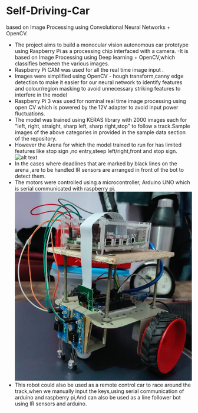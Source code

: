 # Self-Driving-Car
based on Image Processing using Convolutional Neural Networks + OpenCV.

- The project aims to build a monocular vision autonomous car prototype using Raspberry Pi as a processing chip interfaced with a camera.
-It is based on Image Processing using Deep learning + OpenCV,which classifies between the various images.
- Raspberry Pi CAM was used for all the real time image input .
- Images were simplified using OpenCV - hough transform,canny edge detection to make it easier for our neural network to identify features and colour/region masking to avoid unnecessary striking features to interfere in the model
- Raspberry Pi 3 was used for nominal real time image processing using open CV which is powered by the 12V adapter to avoid input power fluctuations.
- The model was trained using KERAS library with 2000 images each for "left, right, straight, sharp left, sharp right,stop" to follow a track.Sample images of the above categories in provided in the sample data section of the repository.
- However the Arena for which the model trained to run for has limited features like stop sign ,no entry,steep left/right,front and stop sign.
![alt text](https://github.com/udaysrinu/Self-Driving-Car/blob/master/Arena.png=250x250)
- In the cases where deadlines that are marked by black lines on the arena ,are to be handled IR sensors are arranged in front of the bot to detect them.
- The motors were controlled using a microcontroller, Arduino UNO which is serial communicated with raspberry pi.
![alt text](https://github.com/udaysrinu/Self-Driving-Car/blob/master/body%20of%20the%20robot.jpeg?raw=true)
- This robot could also be used as a remote control car to race around the track,when we manually input the keys,using serial communication of arduino and raspberry pi,And can also be used as a line follower bot using IR sensors and arduino.
